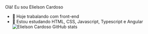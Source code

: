 Olá! Eu sou Elielson Cardoso

- 🔭 Hoje trabalando com front-end
- 🌱 Estou estudando HTML, CSS, Javascript, Typescript e Angular
  ![Elielson Cardoso GitHub stats](https://github-readme-stats.vercel.app/api?username=cardosoelielson&theme=dark&show_icons=true)
